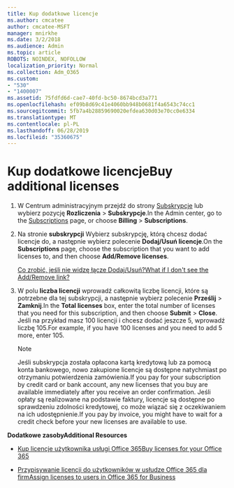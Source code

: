 ```yaml
---
title: Kup dodatkowe licencje
ms.author: cmcatee
author: cmcatee-MSFT
manager: mnirkhe
ms.date: 3/2/2018
ms.audience: Admin
ms.topic: article
ROBOTS: NOINDEX, NOFOLLOW
localization_priority: Normal
ms.collection: Adm_O365
ms.custom:
- "530"
- "1400007"
ms.assetid: 75fdfd6d-cae7-40fd-bc50-8674bcd3a771
ms.openlocfilehash: ef09b8d69c41e4060bb948b0681f4a6543c74cc1
ms.sourcegitcommit: 5fb7a4b28859690020efdea630d03e70cc0e6334
ms.translationtype: MT
ms.contentlocale: pl-PL
ms.lasthandoff: 06/28/2019
ms.locfileid: "35360675"
---
```

# <a name="buy-additional-licenses"></a><span data-ttu-id="73741-102">Kup dodatkowe licencje</span><span class="sxs-lookup"><span data-stu-id="73741-102">Buy additional licenses</span></span>

1. <span data-ttu-id="73741-103">W Centrum administracyjnym przejdź do strony [Subskrypcje](https://go.microsoft.com/fwlink/p/?linkid=842054) lub wybierz pozycję **Rozliczenia** \> **Subskrypcje**.</span><span class="sxs-lookup"><span data-stu-id="73741-103">In the Admin center, go to the [Subscriptions](https://go.microsoft.com/fwlink/p/?linkid=842054) page, or choose **Billing** \> **Subscriptions**.</span></span>

2. <span data-ttu-id="73741-104">Na stronie **subskrypcji** Wybierz subskrypcję, którą chcesz dodać licencje do, a następnie wybierz polecenie **Dodaj/Usuń licencje**.</span><span class="sxs-lookup"><span data-stu-id="73741-104">On the **Subscriptions** page, choose the subscription that you want to add licenses to, and then choose **Add/Remove licenses**.</span></span>

    [<span data-ttu-id="73741-105">Co zrobić, jeśli nie widzę łącze Dodaj/Usuń?</span><span class="sxs-lookup"><span data-stu-id="73741-105">What if I don't see the Add/Remove link?</span></span>](https://support.office.com/article/36081d8d-b3fa-4948-8c34-e217bba825e1#bkmk_no_link)

3. <span data-ttu-id="73741-106">W polu **liczba licencji** wprowadź całkowitą liczbę licencji, które są potrzebne dla tej subskrypcji, a następnie wybierz polecenie **Prześlij** \> **Zamknij**.</span><span class="sxs-lookup"><span data-stu-id="73741-106">In the **Total licenses** box, enter the total number of licenses that you need for this subscription, and then choose **Submit** \> **Close**.</span></span> <span data-ttu-id="73741-107">Jeśli na przykład masz 100 licencji i chcesz dodać jeszcze 5, wprowadź liczbę 105.</span><span class="sxs-lookup"><span data-stu-id="73741-107">For example, if you have 100 licenses and you need to add 5 more, enter 105.</span></span>

    > [!NOTE]
    > <span data-ttu-id="73741-108">Jeśli subskrypcja została opłacona kartą kredytową lub za pomocą konta bankowego, nowo zakupione licencje są dostępne natychmiast po otrzymaniu potwierdzenia zamówienia.</span><span class="sxs-lookup"><span data-stu-id="73741-108">If you pay for your subscription by credit card or bank account, any new licenses that you buy are available immediately after you receive an order confirmation.</span></span> <span data-ttu-id="73741-109">Jeśli opłaty są realizowane na podstawie faktury, licencje są dostępne po sprawdzeniu zdolności kredytowej, co może wiązać się z oczekiwaniem na ich udostępnienie.</span><span class="sxs-lookup"><span data-stu-id="73741-109">If you pay by invoice, you might have to wait for a credit check before your new licenses are available to use.</span></span>
  
 <span data-ttu-id="73741-110">**Dodatkowe zasoby**</span><span class="sxs-lookup"><span data-stu-id="73741-110">**Additional Resources**</span></span>
  
- [<span data-ttu-id="73741-111">Kup licencje użytkownika usługi Office 365</span><span class="sxs-lookup"><span data-stu-id="73741-111">Buy licenses for your Office 365</span></span>](https://support.office.com/article/36081d8d-b3fa-4948-8c34-e217bba825e1)

- [<span data-ttu-id="73741-112">Przypisywanie licencji do użytkowników w usłudze Office 365 dla firm</span><span class="sxs-lookup"><span data-stu-id="73741-112">Assign licenses to users in Office 365 for Business</span></span>](https://support.office.com/article/997596b5-4173-4627-b915-36abac6786dc)
